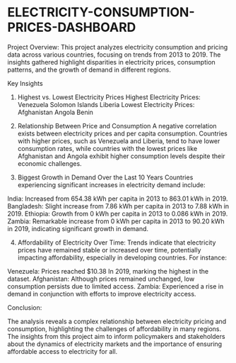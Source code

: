 # ELECTRICITY-CONSUMPTION-PRICES-DASHBOARD
Project Overview:
This project analyzes electricity consumption and pricing data across various countries, focusing on trends from 2013 to 2019. The insights gathered highlight disparities in electricity prices, consumption patterns, and the growth of demand in different regions.

Key Insights
1. Highest vs. Lowest Electricity Prices
Highest Electricity Prices:
Venezuela 
Solomon Islands
Liberia
Lowest Electricity Prices:
Afghanistan 
Angola 
Benin 
2. Relationship Between Price and Consumption
A negative correlation exists between electricity prices and per capita consumption. Countries with higher prices, such as Venezuela and Liberia, tend to have lower consumption rates, while countries with the lowest prices like Afghanistan and Angola exhibit higher consumption levels despite their economic challenges.

3. Biggest Growth in Demand Over the Last 10 Years
Countries experiencing significant increases in electricity demand include:

India: Increased from 654.38 kWh per capita in 2013 to 863.01 kWh in 2019.
Bangladesh: Slight increase from 7.86 kWh per capita in 2013 to 7.88 kWh in 2019.
Ethiopia: Growth from 0 kWh per capita in 2013 to 0.086 kWh in 2019.
Zambia: Remarkable increase from 0 kWh per capita in 2013 to 90.20 kWh in 2019, indicating significant growth in demand.

4. Affordability of Electricity Over Time:
Trends indicate that electricity prices have remained stable or increased over time, potentially impacting affordability, especially in developing countries. For instance:

Venezuela: Prices reached $10.38
In 2019, marking the highest in the dataset.
Afghanistan: Although prices remained unchanged, low consumption persists due to limited access.
Zambia: Experienced a rise in demand in conjunction with efforts to improve electricity access.

Conclusion:

The analysis reveals a complex relationship between electricity pricing and consumption, highlighting the challenges of affordability in many regions. The insights from this project aim to inform policymakers and stakeholders about the dynamics of electricity markets and the importance of ensuring affordable access to electricity for all.
